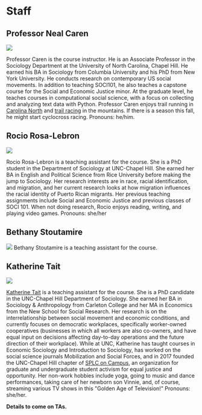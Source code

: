 Staff
=====

Professor Neal Caren
--------------------

![](../images/professor_caren.jpg)

Professor Caren is the course instructor. He is an Associate Professor in the Sociology Department at
the University of North Carolina, Chapel Hill. He earned his BA in
Sociology from Columbia University and his PhD from New York University.
He conducts research on contemporary US social movements. In addition to
teaching SOCI101, he also teaches a capstone course for the Social and
Economic Justice minor. At the graduate level, he teaches courses in
computational social science, with a focus on collecting and analyzing
text data with Python. Professor Caren enjoys trail running in [Carolina
North](https://facilities.unc.edu/operations/grounds-services/carolina-north-forest/)
and [trail
racing](https://ultrasignup.com/results_participant.aspx?fname=Neal&lname=Caren)
in the mountains. If there is a season this fall, he might start
cyclocross racing. Pronouns: he/him.



Rocio Rosa-Lebron
-------------------
![](https://sociology.unc.edu/files/2018/08/Rosa-Lebron1-150x150.jpg)

Rocio Rosa-Lebron is a teaching assistant for the course.  She is a PhD student in the Department of Sociology at UNC-Chapel Hill. She earned her BA in English and Political Science from Rice University before making the jump to Sociology. Her research interests are in race, racial identification, and migration, and her current research looks at how migration influences the racial identity of Puerto Rican migrants. Her previous teaching assignments include Social and Economic Justice and previous classes of SOCI 101. When not doing research, Rocio enjoys reading, writing, and playing video games. Pronouns: she/her


Bethany Stoutamire
-------------------
![](https://www.cpc.unc.edu/wp-content/uploads/2020/06/stoutbet.jpg)
Bethany Stoutamire is a teaching assistant for the course.

Katherine Tait
-------------------

![](../images/Katherine-Tait.jpg)


[Katherine Tait](http://katherinetait.web.unc.edu/) is a teaching assistant for the course. She is a PhD candidate
in the UNC-Chapel Hill Department of Sociology. She earned her BA in
Sociology & Anthropology from Carleton College and her MA in Economics
from the New School for Social Research. Her research is on the
interrelationship between social movement and economic conditions, and
currently focuses on democratic workplaces, specifically worker-owned
cooperatives (businesses in which all workers are also co-owners, and
have equal input on decisions affecting day-to-day operations and the
future direction of their workplace). While at UNC, Katherine has taught
courses in Economic Sociology and Introduction to Sociology, has worked
on the social science journals Mobilization and Social Forces, and in
2017 founded the UNC-Chapel Hill chapter of [SPLC on
Campus](https://www.splcenter.org/), an organization for graduate and
undergraduate student activism for equal justice and opportunity. Her
non-work hobbies include yoga, going to music and dance performances,
taking care of her newborn son Vinnie, and, of course, streaming various
TV shows in this "Golden Age of Television!" Pronouns: she/her.




**Details to come on TAs.**
